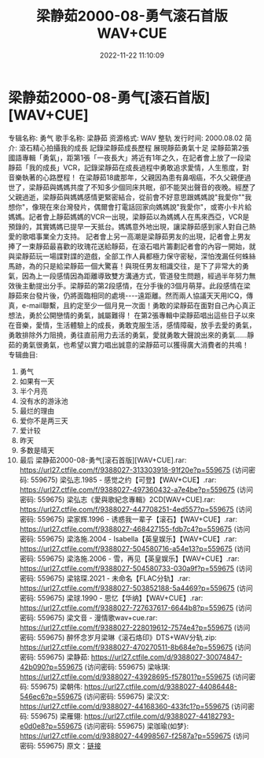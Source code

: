 ﻿---
title: 梁静茹2000-08-勇气滚石首版WAV+CUE
date: 2022-11-22 11:10:09
categories: WAV车载音乐、镜像
tags: 华语中文
---
# 梁静茹2000-08-勇气[滚石首版][WAV+CUE]

专辑名称: 勇气
歌手名称: 梁静茹
资源格式: WAV 整轨
发行时间: 2000.08.02
简介:
滾石精心拍攝我的成長 記錄梁靜茹成長歷程 展現靜茹勇氣十足
梁靜茹第2張國語專輯「勇氣」，距第1張「一夜長大」將近有1年之久，在記者會上放了一段梁靜茹「我的成長」VCR，記錄梁靜茹在成長過程中勇敢追求愛情，人生態度，對音樂執著的心路歷程！
在梁靜茹18歲那年，父親因為患有鼻咽癌，不久父親便過世了，梁靜茹與媽媽共度了不知多少個同床共眠，卻不能哭出聲音的夜晚。經歷了父親過逝，梁靜茹與媽媽感情更緊密結合，從前會不好意思跟媽媽說"我愛你""我想你"，像現在來台灣發片，偶爾會打電話回家向媽媽說"我愛你"，或寄小卡片給媽媽。記者會上靜茹媽媽的VCR一出現，梁靜茹以為媽媽人在馬來西亞，VCR是預錄的，其實媽媽已提早一天抵台。媽媽意外地出現，讓梁靜茹感到家人對自己熱愛的歌唱事業全力支持。
記者會上另一高潮是梁靜茹男友的出現，記者會上男友捧了一束靜茹最喜歡的玫瑰花送給靜茹，在滾石唱片籌劃記者會的內容一開始，就與梁靜茹玩一場諜對諜的遊戲，全部工作人員都極力保守密秘，深怕洩漏任何蛛絲馬跡，為的只是給梁靜茹一個大驚喜！與現任男友相識交往，是下了非常大的勇氣，因為上一段感情因為距離導致雙方溝通方式，管道發生問題，經過半年努力無效後主動提出分手。梁靜茹的第2段感情，在分手後的3個月萌芽。此段感情在梁靜茹來台發片後，仍將面臨相同的處境----遠距離。然而兩人協議天天用ICQ，傳真，e-mail聯繫，且約定至少一個月見一次面！勇敢的梁靜茹在面對自己內心真正想法，勇於公開戀情的勇氣，誠屬難得！
在第2張專輯中梁靜茹唱出這些日子以來在音樂，愛情，生活體驗上的成長，勇敢克服生活，感情障礙，放手去愛的勇氣，勇敢排除外力阻撓，勇往直前用力去活的勇氣，愛就勇敢大聲說出來的勇氣……靜茹的勇氣很勇氣，也希望以實力唱出誠意的梁靜茹可以獲得廣大消費者的共鳴！
专辑曲目:
01. 勇气
02. 如果有一天
03. 半个月亮
04. 没有水的游泳池
05. 最烂的理由
06. 爱你不是两三天
07. 爱计较
08. 昨天
09. 多数是晴天
10. 最后
梁静茹2000-08-勇气[滚石首版][WAV+CUE].rar: https://url27.ctfile.com/f/9388027-313303918-91f20e?p=559675
(访问密码: 559675)
梁弘志.1985 - 感觉之约【可登】【WAV+CUE】.rar: https://url27.ctfile.com/f/9388027-497360432-a7e4be?p=559675
(访问密码: 559675)
梁弘志《愛與歌紀念專輯》2CD[WAV+CUE].rar: https://url27.ctfile.com/f/9388027-447708251-4ed557?p=559675
(访问密码: 559675)
梁家辉.1996 - 诱惑我一辈子【滚石】【WAV+CUE】.rar: https://url27.ctfile.com/f/9388027-468427155-fdb7c4?p=559675
(访问密码: 559675)
梁洛施.2004 - Isabella【英皇娱乐】【WAV+CUE】.rar: https://url27.ctfile.com/f/9388027-504580716-a54e13?p=559675
(访问密码: 559675)
梁洛施.2006 - 雪，再见【英皇娱乐】【WAV+CUE】.rar: https://url27.ctfile.com/f/9388027-504580733-030a9f?p=559675
(访问密码: 559675)
梁铭琛.2021 - 未命名【FLAC分轨】.rar: https://url27.ctfile.com/f/9388027-503852188-5a4469?p=559675
(访问密码: 559675)
梁球.1990 - 思忆【华纳】【WAV+CUE】.rar: https://url27.ctfile.com/f/9388027-727637617-6644b8?p=559675
(访问密码: 559675)
梁文音 - 漫情歌wav+cue.rar: https://url27.ctfile.com/f/9388027-228019612-7574e4?p=559675
(访问密码: 559675)
醉怀念岁月梁琳《滚石烙印》DTS+WAV分轨.zip: https://url27.ctfile.com/f/9388027-470270511-8b684e?p=559675
(访问密码: 559675)
梁静茹: https://url27.ctfile.com/d/9388027-30074847-42b090?p=559675
(访问密码: 559675)
梁咏琪: https://url27.ctfile.com/d/9388027-43928695-f57801?p=559675
(访问密码: 559675)
梁朝伟: https://url27.ctfile.com/d/9388027-44086448-546ec6?p=559675
(访问密码: 559675)
梁汉文: https://url27.ctfile.com/d/9388027-44168360-433fc1?p=559675
(访问密码: 559675)
梁雁翎: https://url27.ctfile.com/d/9388027-44182793-e0d0e8?p=559675
(访问密码: 559675)
梁珈瑜(如梦}: https://url27.ctfile.com/d/9388027-44998567-f2587a?p=559675
(访问密码: 559675)
原文：[链接](https://blog.sina.com.cn/s/blog_1647c7e76010310cw.html)